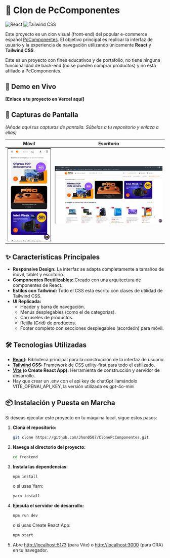 # 🛒 Clon de PcComponentes

![React](https://img.shields.io/badge/React-20232A?style=for-the-badge&logo=react&logoColor=61DAFB)
![Tailwind CSS](https://img.shields.io/badge/Tailwind_CSS-06B6D4?style=for-the-badge&logo=tailwind-css&logoColor=white)

Este proyecto es un clon visual (front-end) del popular e-commerce español [PcComponentes](https://www.pccomponentes.com/). El objetivo principal es replicar la interfaz de usuario y la experiencia de navegación utilizando únicamente **React** y **Tailwind CSS**.

Este es un proyecto con fines educativos y de portafolio, no tiene ninguna funcionalidad de back-end (no se pueden comprar productos) y no está afiliado a PcComponentes.

## 🚀 Demo en Vivo

**[Enlace a tu proyecto en Vercel aquí]**

## 📸 Capturas de Pantalla

*(Añade aquí tus capturas de pantalla. Súbelas a tu repositorio y enlaza a ellas)*

| Móvil | Escritorio |
| :---: | :---: |
| ![Vista Móvil](public/Mobile.png) | ![Vista Escritorio](public/Desktop.png) |

## ✨ Características Principales

-   **Responsive Design:** La interfaz se adapta completamente a tamaños de móvil, tablet y escritorio.
-   **Componentes Reutilizables:** Creado con una arquitectura de componentes de React.
-   **Estilos con Tailwind:** Todo el CSS está escrito con clases de utilidad de Tailwind CSS.
-   **UI Replicada:**
    -   Header y barra de navegación.
    -   Menús desplegables (como el de categorías).
    -   Carruseles de productos.
    -   Rejilla (Grid) de productos.
    -   Footer completo con secciones desplegables (acordeón) para móvil.

## 🛠️ Tecnologías Utilizadas

-   **[React](https://reactjs.org/):** Biblioteca principal para la construcción de la interfaz de usuario.
-   **[Tailwind CSS](https://tailwindcss.com/):** Framework de CSS utility-first para todo el estilizado.
-   **[Vite](https://vitejs.dev/) (o Create React App):** Herramienta de construcción y servidor de desarrollo.
-   Hay que crear un .env con el api key de chatGpt llamándolo VITE_OPENAI_API_KEY, la versión utilizada es gpt-4o-mini

## 📦 Instalación y Puesta en Marcha

Si deseas ejecutar este proyecto en tu máquina local, sigue estos pasos:

1.  **Clona el repositorio:**
    ```bash
    git clone https://github.com/Jhon0507/ClonePcComponentes.git
    ```

2.  **Navega al directorio del proyecto:**
    ```bash
    cd frontend
    ```

3.  **Instala las dependencias:**
    ```bash
    npm install
    ```
    o si usas Yarn:
    ```bash
    yarn install
    ```

4.  **Ejecuta el servidor de desarrollo:**
    ```bash
    npm run dev
    ```
    o si usas Create React App:
    ```bash
    npm start
    ```

5.  Abre [http://localhost:5173](http://localhost:5173) (para Vite) o [http://localhost:3000](http://localhost:3000) (para CRA) en tu navegador.
